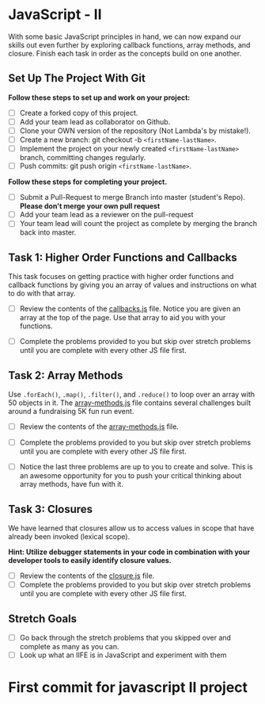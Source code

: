 # JavaScript - II

With some basic JavaScript principles in hand, we can now expand our skills out even further by exploring callback functions, array methods, and closure. Finish each task in order as the concepts build on one another.

## Set Up The Project With Git

**Follow these steps to set up and work on your project:**

-   [ ] Create a forked copy of this project.
-   [ ] Add your team lead as collaborator on Github.
-   [ ] Clone your OWN version of the repository (Not Lambda's by mistake!).
-   [ ] Create a new branch: git checkout -b `<firstName-lastName>`.
-   [ ] Implement the project on your newly created `<firstName-lastName>` branch, committing changes regularly.
-   [ ] Push commits: git push origin `<firstName-lastName>`.

**Follow these steps for completing your project.**

-   [ ] Submit a Pull-Request to merge <firstName-lastName> Branch into master (student's Repo). **Please don't merge your own pull request**
-   [ ] Add your team lead as a reviewer on the pull-request
-   [ ] Your team lead will count the project as complete by merging the branch back into master.

## Task 1: Higher Order Functions and Callbacks

This task focuses on getting practice with higher order functions and callback functions by giving you an array of values and instructions on what to do with that array.

-   [ ] Review the contents of the [callbacks.js](assignments/callbacks.js) file. Notice you are given an array at the top of the page. Use that array to aid you with your functions.

-   [ ] Complete the problems provided to you but skip over stretch problems until you are complete with every other JS file first.

## Task 2: Array Methods

Use `.forEach()`, `.map()`, `.filter()`, and `.reduce()` to loop over an array with 50 objects in it. The [array-methods.js](assignments/array-methods.js) file contains several challenges built around a fundraising 5K fun run event.

-   [ ] Review the contents of the [array-methods.js](assignments/array-methods.js) file.

-   [ ] Complete the problems provided to you but skip over stretch problems until you are complete with every other JS file first.

-   [ ] Notice the last three problems are up to you to create and solve. This is an awesome opportunity for you to push your critical thinking about array methods, have fun with it.

## Task 3: Closures

We have learned that closures allow us to access values in scope that have already been invoked (lexical scope).

**Hint: Utilize debugger statements in your code in combination with your developer tools to easily identify closure values.**

-   [ ] Review the contents of the [closure.js](assignments/closure.js) file.
-   [ ] Complete the problems provided to you but skip over stretch problems until you are complete with every other JS file first.

## Stretch Goals

-   [ ] Go back through the stretch problems that you skipped over and complete as many as you can.
-   [ ] Look up what an IIFE is in JavaScript and experiment with them

# First commit for javascript II project
